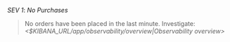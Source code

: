 *SEV 1*: *No Purchases*
> No orders have been placed in the last minute.
> Investigate: *<$KIBANA_URL/app/observability/overview|Observability overview>*

